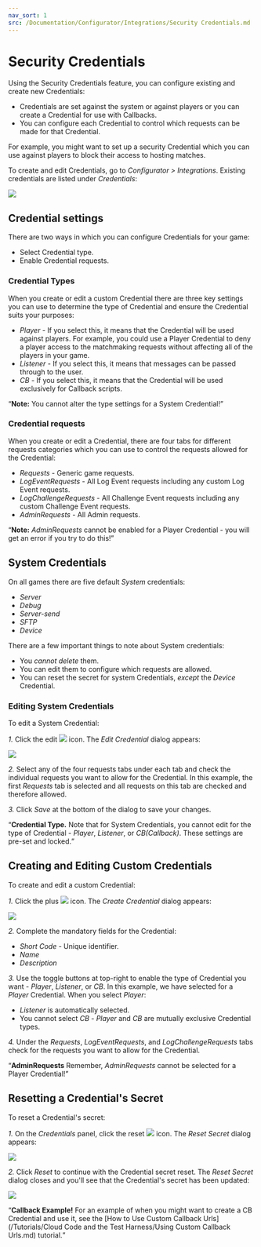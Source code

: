 ```yaml
---
nav_sort: 1
src: /Documentation/Configurator/Integrations/Security Credentials.md
---
```


# Security Credentials

Using the Security Credentials feature, you can configure existing and create new Credentials:
* Credentials are set against the system or against players or you can create a Credential for use with Callbacks.
* You can configure each Credential to control which requests can be made for that Credential.

For example, you might want to set up a security Credential which you can use against players to block their access to hosting matches.

To create and edit Credentials, go to *Configurator > Integrations*. Existing credentials are listed under *Credentials*:

![](img/SecCred/2.png)

## Credential settings

There are two ways in which you can configure Credentials for your game:
* Select Credential type.
* Enable Credential requests.

### Credential Types

When you create or edit a custom Credential there are three key settings you can use to determine the type of Credential and ensure the Credential suits your purposes:
* *Player* - If you select this, it means that the Credential will be used against players. For example, you could use a Player Credential to deny a player access to the matchmaking requests without affecting all of the players in your game.
* *Listener* - If you select this, it means that messages can be passed through to the user.
* *CB* - If you select this, it means that the Credential will be used exclusively for Callback scripts.

<q>**Note:** You cannot alter the type settings for a System Credential!</q>

### Credential requests

When you create or edit a Credential, there are four tabs for different requests categories which you can use to control the requests allowed for the Credential:
* *Requests* - Generic game requests.
* *LogEventRequests* - All Log Event requests including any custom Log Event requests.
* *LogChallengeRequests* - All Challenge Event requests including any custom Challenge Event requests.
* *AdminRequests* - All Admin requests.

<q>**Note:** *AdminRequests* cannot be enabled for a Player Credential - you will get an error if you try to do this!</q>

## System Credentials

On all games there are five default *System* credentials:
* *Server*
* *Debug*
* *Server-send*
* *SFTP*
* *Device*

There are a few important things to note about System credentials:
* You *cannot delete* them.
* You can edit them to configure which requests are allowed.
* You can reset the secret for system Credentials, *except* the *Device* Credential.

### Editing System Credentials

To edit a System Credential:

*1.* Click the edit ![](/img/fa/edit.png) icon. The *Edit Credential* dialog appears:

![](img/SecCred/3.png)


*2.* Select any of the four requests tabs under each tab and check the individual requests you want to allow for the Credential. In this example, the first *Requests* tab is selected and all requests on this tab are checked and therefore allowed.

*3.* Click *Save* at the bottom of the dialog to save your changes.

<q>**Credential Type.** Note that for System Credentials, you cannot edit for the type of Credential - *Player*, *Listener*, or *CB(Callback)*. These settings are pre-set and locked.</q>

## Creating and Editing Custom Credentials

To create and edit a custom Credential:

*1.* Click the plus ![](/img/fa/plus.png) icon. The *Create Credential* dialog appears:

![](img/SecCred/4.png)

*2.* Complete the mandatory fields for the Credential:
* *Short Code* - Unique identifier.
* *Name*
* *Description*

*3.* Use the toggle buttons at top-right to enable the type of Credential you want - *Player*, *Listener*, or *CB*. In this example, we have selected for a *Player* Credential. When you select *Player*:
* *Listener* is automatically selected.
* You cannot select *CB* - *Player* and *CB* are mutually exclusive Credential types.

*4.* Under the *Requests*, *LogEventRequests*, and *LogChallengeRequests* tabs check for the requests you want to allow for the Credential.

<q>**AdminRequests** Remember, *AdminRequests* cannot be selected for a Player Credential!</q>

## Resetting a Credential's Secret

To reset a Credential's secret:

*1.* On the *Credentials* panel, click the reset ![](/img/fa/refresh.png) icon. The *Reset Secret* dialog appears:

![](img/SecCred/5.png)

*2.* Click *Reset* to continue with the Credential secret reset. The *Reset Secret* dialog closes and you'll see that the Credential's secret has been updated:

![](img/SecCred/6.png)

<q>**Callback Example!** For an example of when you might want to create a CB Credential and use it, see the [How to Use Custom Callback Urls](/Tutorials/Cloud Code and the Test Harness/Using Custom Callback Urls.md) tutorial.</q>
